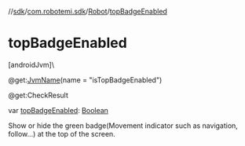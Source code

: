 //[sdk](../../../index.md)/[com.robotemi.sdk](../index.md)/[Robot](index.md)/[topBadgeEnabled](top-badge-enabled.md)

# topBadgeEnabled

[androidJvm]\

@get:[JvmName](https://kotlinlang.org/api/latest/jvm/stdlib/kotlin.jvm/-jvm-name/index.html)(name = &quot;isTopBadgeEnabled&quot;)

@get:CheckResult

var [topBadgeEnabled](top-badge-enabled.md): [Boolean](https://kotlinlang.org/api/latest/jvm/stdlib/kotlin/-boolean/index.html)

Show or hide the green badge(Movement indicator such as navigation, follow...) at the top of the screen.
